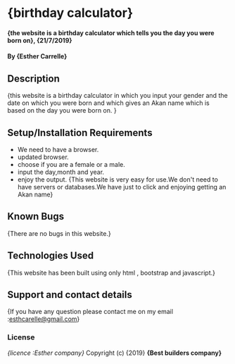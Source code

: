 # {birthday calculator}
#### {the website is a birthday calculator which tells you the day you were born on}, {21/7/2019}
#### By **{Esther Carrelle}**
## Description
{this website is a birthday calculator in which you input your gender and the date on which you were born and which gives an Akan name which is based on the day you were born on. }
## Setup/Installation Requirements
* We need to have a browser.
* updated browser.
* choose if you are a female or a male.
* input the day,month and year.
* enjoy the output.
{This website is very easy for use.We don't need to have servers or databases.We have just to click and enjoying getting an Akan name}
## Known Bugs
{There are no bugs in this website.}
## Technologies Used
{This website has been built using only html , bootstrap and javascript.}
## Support and contact details
{If you have any question please contact me on my email :esthcarelle@gmail.com}
### License
*{licence :Esther company}*
Copyright (c) {2019} **{Best builders company}**